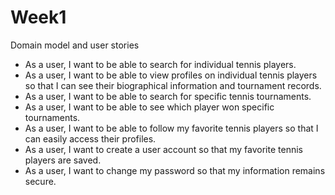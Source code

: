# Week1
Domain model and user stories 

- As a user, I want to be able to search for individual tennis players.
- As a user, I want to be able to view profiles on individual tennis players so that I can see their biographical information and tournament records.
- As a user, I want to be able to search for specific tennis tournaments.
- As a user, I want to be able to see which player won specific tournaments.
- As a user, I want to be able to follow my favorite tennis players so that I can easily access their profiles.
- As a user, I want to create a user account so that my favorite tennis players are saved.
- As a user, I want to change my password so that my information remains secure. 
